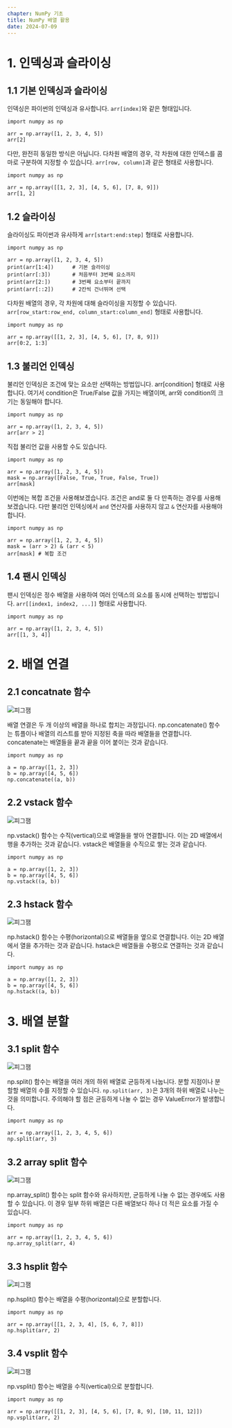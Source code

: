 ```yaml
---
chapter: NumPy 기초
title: NumPy 배열 활용
date: 2024-07-09
---
```


# 1. 인덱싱과 슬라이싱

## 1.1 기본 인덱싱과 슬라이싱

인덱싱은 파이썬의 인덱싱과 유사합니다. `arr[index]`와 같은 형태입니다.

```python-exec
import numpy as np

arr = np.array([1, 2, 3, 4, 5])
arr[2]
```

다만, 완전히 동일한 방식은 아닙니다. 다차원 배열의 경우, 각 차원에 대한 인덱스를 콤마로 구분하여 지정할 수 있습니다. `arr[row, column]`과 같은 형태로 사용합니다.

```python-exec
import numpy as np

arr = np.array([[1, 2, 3], [4, 5, 6], [7, 8, 9]])
arr[1, 2]
```

## 1.2 슬라이싱

슬라이싱도 파이썬과 유사하게 `arr[start:end:step]` 형태로 사용합니다.

```python-exec
import numpy as np

arr = np.array([1, 2, 3, 4, 5])
print(arr[1:4])      # 기본 슬라이싱
print(arr[:3])       # 처음부터 3번째 요소까지
print(arr[2:])       # 3번째 요소부터 끝까지
print(arr[::2])      # 2칸씩 건너뛰며 선택
```

다차원 배열의 경우, 각 차원에 대해 슬라이싱을 지정할 수 있습니다. `arr[row_start:row_end, column_start:column_end]` 형태로 사용합니다.

```python-exec
import numpy as np

arr = np.array([[1, 2, 3], [4, 5, 6], [7, 8, 9]])
arr[0:2, 1:3]
```


## 1.3 불리언 인덱싱

불리언 인덱싱은 조건에 맞는 요소만 선택하는 방법입니다. arr[condition] 형태로 사용합니다. 여기서 condition은 True/False 값을 가지는 배열이며, arr와 condition의 크기는 동일해야 합니다.

```python-exec
import numpy as np

arr = np.array([1, 2, 3, 4, 5])
arr[arr > 2]
```

직접 불리언 값을 사용할 수도 있습니다.

```python-exec
import numpy as np

arr = np.array([1, 2, 3, 4, 5])
mask = np.array([False, True, True, False, True])
arr[mask]
```

이번에는 복합 조건을 사용해보겠습니다. 조건은 and로 둘 다 만족하는 경우를 사용해보겠습니다. 다만 불리언 인덱싱에서 `and` 연산자를 사용하지 않고 `&` 연산자를 사용해야 합니다.

```python-exec
import numpy as np

arr = np.array([1, 2, 3, 4, 5])
mask = (arr > 2) & (arr < 5)
arr[mask] # 복합 조건
```


## 1.4 팬시 인덱싱

팬시 인덱싱은 정수 배열을 사용하여 여러 인덱스의 요소를 동시에 선택하는 방법입니다. `arr[[index1, index2, ...]]` 형태로 사용합니다.

```python-exec
import numpy as np

arr = np.array([1, 2, 3, 4, 5])
arr[[1, 3, 4]]
```


# 2. 배열 연결

## 2.1 concatnate 함수
![피그잼](/images/basecamp-numpy-pandas/chapter02/concatnate_2.png 'np.concatenate')

배열 연결은 두 개 이상의 배열을 하나로 합치는 과정입니다. np.concatenate() 함수는 튜플이나 배열의 리스트를 받아 지정된 축을 따라 배열들을 연결합니다. concatenate는 배열들을 끝과 끝을 이어 붙이는 것과 같습니다.

```python-exec
import numpy as np

a = np.array([1, 2, 3])
b = np.array([4, 5, 6])
np.concatenate((a, b))
```


## 2.2 vstack 함수
![피그잼](/images/basecamp-numpy-pandas/chapter02/vstack_2.png 'np.vstack')

np.vstack() 함수는 수직(vertical)으로 배열들을 쌓아 연결합니다. 이는 2D 배열에서 행을 추가하는 것과 같습니다. vstack은 배열들을 수직으로 쌓는 것과 같습니다.

```python-exec
import numpy as np

a = np.array([1, 2, 3])
b = np.array([4, 5, 6])
np.vstack((a, b))
```

## 2.3 hstack 함수
![피그잼](/images/basecamp-numpy-pandas/chapter02/hstack_2.png 'np.vstack')

np.hstack() 함수는 수평(horizontal)으로 배열들을 옆으로 연결합니다. 이는 2D 배열에서 열을 추가하는 것과 같습니다. hstack은 배열들을 수평으로 연결하는 것과 같습니다.

```python-exec
import numpy as np

a = np.array([1, 2, 3])
b = np.array([4, 5, 6])
np.hstack((a, b))
```

# 3. 배열 분할

## 3.1 split 함수
![피그잼](/images/basecamp-numpy-pandas/chapter02/split_2.png 'np.split')

np.split() 함수는 배열을 여러 개의 하위 배열로 균등하게 나눕니다. 분할 지점이나 분할할 배열의 수를 지정할 수 있습니다. `np.split(arr, 3)`은 3개의 하위 배열로 나누는 것을 의미합니다. 주의해야 할 점은 균등하게 나눌 수 없는 경우 ValueError가 발생합니다.

```python-exec
import numpy as np

arr = np.array([1, 2, 3, 4, 5, 6])
np.split(arr, 3)
```

## 3.2 array split 함수
![피그잼](/images/basecamp-numpy-pandas/chapter02/array_split_2.png 'np.array_split')

np.array_split() 함수는 split 함수와 유사하지만, 균등하게 나눌 수 없는 경우에도 사용할 수 있습니다. 이 경우 일부 하위 배열은 다른 배열보다 하나 더 적은 요소를 가질 수 있습니다.

```python-exec
import numpy as np

arr = np.array([1, 2, 3, 4, 5, 6])
np.array_split(arr, 4)
```

## 3.3 hsplit 함수
![피그잼](/images/basecamp-numpy-pandas/chapter02/hsplit_2.png 'np.hsplit')

np.hsplit() 함수는 배열을 수평(horizontal)으로 분할합니다.

```python-exec
import numpy as np

arr = np.array([[1, 2, 3, 4], [5, 6, 7, 8]])
np.hsplit(arr, 2)
```

## 3.4 vsplit 함수
![피그잼](/images/basecamp-numpy-pandas/chapter02/vsplit_2.png 'np.vsplit')

np.vsplit() 함수는 배열을 수직(vertical)으로 분할합니다.

```python-exec
import numpy as np

arr = np.array([[1, 2, 3], [4, 5, 6], [7, 8, 9], [10, 11, 12]])
np.vsplit(arr, 2)
```
